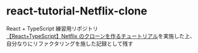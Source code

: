 # react-tutorial-Netflix-clone

React + TypeScript 練習用リポジトリ  
[【React+TypeScript】Netflix のクローンを作るチュートリアル](https://zenn.dev/gunners6518/books/4c4672f32dd100)を実施した上、自分なりにリファクタリングを施した記録として残す
